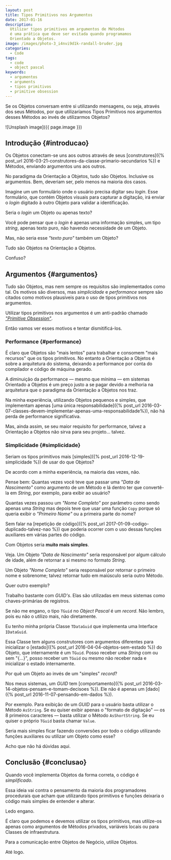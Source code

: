 ```yaml
---
layout: post
title: Tipos Primitivos nos Argumentos
date: 2017-01-16
description:
  Utilizar tipos primitivos em argumentos de Métodos
  é uma prática que deve ser evitada quando programamos
  Orientado a Objetos.
image: /images/photo-3_i4nvi9d1k-randall-bruder.jpg
categories: 
  - Code
tags:
  - code
  - object pascal
keywords:
  - argumentos
  - arguments
  - tipos primitivos
  - primitive obsession
--- 
```


Se os Objetos conversam entre si utilizando mensagens, 
ou seja, através dos seus Métodos, por que utilizaríamos
Tipos Primitivos nos argumentos desses Métodos ao invés
de utilizarmos Objetos?

<!--more-->

![Unsplash image]({{ page.image }})  

## Introdução {#introducao}

Os Objetos conectam-se uns aos outros através de seus 
[construtores]({% post_url 2016-03-21-construtores-da-classe-primario-secundarios %})
e Métodos, enviando argumentos uns aos outros.

No paradigma da Orientação a Objetos, tudo são Objetos.
Inclusive os argumentos.
Bem, deveriam ser, pelo menos na maioria dos casos.

Imagine um um formulário onde o usuário precisa digitar
seu *login*. Esse formulário, que contém Objetos visuais
para capturar a digitação, irá enviar o *login* digitado
à outro Objeto para validar a identificação.

Seria o *login* um Objeto ou apenas texto?

Você pode pensar que o *login* é apenas uma informação
simples, um tipo *string*, apenas texto puro, não havendo
necessidade de um Objeto.

Mas, não seria esse *"texto puro"* também um Objeto?

Tudo são Objetos na Orientação a Objetos.

Confuso?

## Argumentos {#argumentos}

Tudo são Objetos, mas nem sempre os requisitos são
implementados como tal.
Os motivos são diversos, mas *simplicidade* e *performance*
sempre são citados como motivos plausíveis para o uso
de tipos primitivos nos argumentos.

Utilizar tipos primitivos nos argumentos é um anti-padrão chamado
[*"Primitive Obsession"*](http://enterprisecraftsmanship.com/2015/03/07/functional-c-primitive-obsession/).

Então vamos ver esses motivos e tentar dismitificá-los.

### Performance {#performance}

É claro que Objetos são "mais lentos" para trabalhar e
consomem "mais recursos" que os tipos primitivos.
No entanto a Orientação a Objetos é sobre a arquitetura
do sistema, deixando a performance por conta do compilador
e código de máquina gerado.

A diminuição da performance — mesmo que mínima —
em sistemas Orientado a Objetos é um preço justo a se 
pagar devido a melhoria na arquitetura que o paradigma
da Orientação a Objetos nos traz.

Na minha experiência, utilizando Objetos pequenos e simples,
que implementam apenas
[uma única responsabilidade]({% post_url 2016-03-07-classes-devem-implementar-apenas-uma-responsabilidade%}),
não há perda de performance significativa.

Mas, ainda assim, se seu maior requisito for performance,
talvez a Orientação a Objetos não sirva para seu projeto...
talvez.

### Simplicidade {#simplicidade}

Seriam os tipos primitivos mais [simples]({% post_url 2016-12-19-simplicidade %})
de usar do que Objetos?

De acordo com a minha experiência, na maioria das vezes, não.

Pense bem: Quantas vezes você teve que passar uma *"Data de Nascimento"*
como argumento de um Método e lá dentro ter que convertê-la
em *String*, por exemplo, para exibir ao usuário?

Quantas vezes passou um *"Nome Completo"* por parâmetro como
sendo apenas uma *String* mas depois teve que usar uma função
`Copy` porque só queria exibir o *"Primeiro Nome"* ou a primeira
parte do nome?

Sem falar na [repetição de código]({% post_url 2017-01-09-codigo-duplicado-talvez-nao %})
que poderia ocorrer com o uso dessas funções auxiliares em 
várias partes do código.

Com Objetos seria **muito mais simples**.

Veja. Um Objeto *"Data de Nascimento"* seria responsável por
algum cálculo de idade, além de retornar a si mesmo no formato
*String*.

Um Objeto *"Nome Completo"* seria responsável por retornar
o primeiro nome e sobrenome; talvez retornar tudo em maiúsculo
seria outro Método.

Quer outro exemplo?

Trabalho bastante com *GUID's*. Elas são utilizadas em meus
sistemas como chaves-primárias de registros.

Se não me engano, o tipo `TGuid` no *Object Pascal* é um *record*.
Não lembro, pois eu não o utilizo mais, não diretamente.

Eu tenho minha própria Classe `TDataGuid` que implementa uma
Interface `IDataGuid`.

Essa Classe tem alguns construtores com argumentos diferentes
para inicializar o [estado]({% post_url 2016-04-04-objetos-sem-estado %})
do Objeto, que internamente é um `TGuid`.
Posso receber uma *String* com ou sem "{...}", posso receber um `TGuid`
ou mesmo não receber nada e inicializar o estado internamente.

Por quê um Objeto ao invés de um "simples" *record*?

Nos meus sistemas, um *GUID* tem [comportamento]({% post_url 2016-03-14-objetos-pensam-e-tomam-decisoes %}).
Ele não é apenas um [dado]({% post_url 2016-11-07-pensando-em-dados %}).

Por exemplo. Para exibição de um *GUID* para o usuário basta
utilizar o Método `AsString`.
Se eu quiser exibir apenas o "formato de digitação" — os 8
primeiros caracteres — basta utilizar o Método `AsShortString`.
Se eu quiser o próprio `TGuid` basta chamar `Value`.

Seria mais simples ficar fazendo conversões por todo o código
utilizando funções auxiliares ou utilizar um Objeto como esse?

Acho que não há dúvidas aqui.

## Conclusão {#conclusao}

Quando você implementa Objetos da forma correta, o código
é *simplificado*.

Essa ideia vai contra o pensamento da maioria dos programadores
procedurais que acham que utilizando tipos primitivos e funções
deixaria o código mais simples de entender e alterar.

Ledo engano.

É claro que podemos e devemos utilizar os tipos primitivos, mas
utilíze-os apenas como argumentos de Métodos privados, 
variáveis locais ou para Classes de infraestrutura.

Para a comunicação entre Objetos de Negócio, utilize Objetos.

Até logo.